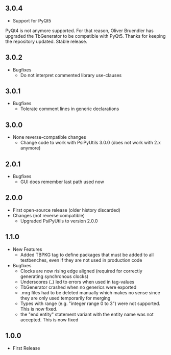 ## 3.0.4

* Support for PyQt5

PyQt4 is not anymore supported. For that reason, Oliver Bruendler has upgraded the TbGenerator to be compatible with PyQt5. Thanks for keeping the repository updated.
Stable release.

  
## 3.0.2

* Bugfixes
  * Do not interpret commented library use-clauses

## 3.0.1

* Bugfixes
  * Tolerate comment lines in generic declarations

## 3.0.0

* None reverse-compatible changes
  * Change code to work with PsiPyUtils 3.0.0 (does not work with 2.x anymore)

## 2.0.1

* Bugfixes
  * GUI does remember last path used now

## 2.0.0

* First open-source release (older history discarded)
* Changes (not reverse compatible)
  * Upgraded PsiPyUtils to version 2.0.0

## 1.1.0

* New Features
  * Added TBPKG tag to define packages that must be added to all testbenches, even if they are not used in production code
* Bugfixes
  * Clocks are now rising edge aligned (required for correctly generating synchronous clocks)
  * Underscores (\_) led to errors when used in tag-values
  * TbGenerator crashed when no generics were exported
  * .mrg files had to be deleted manually which makes no sense since they are only used temporarily for merging
  * Types with range (e.g. "integer range 0 to 3") were not supported. This is now fixed.
  * the "end entity" statement variant with the entity name was not accepted. This is now fixed

## 1.0.0 

* First Release
